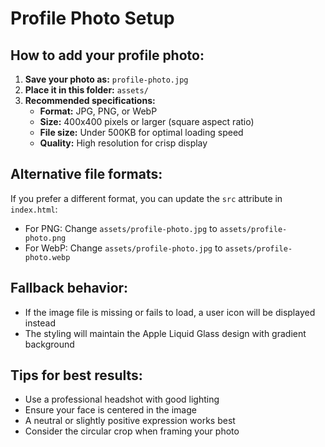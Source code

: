 # Profile Photo Setup

## How to add your profile photo:

1. **Save your photo as:** `profile-photo.jpg`
2. **Place it in this folder:** `assets/`
3. **Recommended specifications:**
   - **Format:** JPG, PNG, or WebP
   - **Size:** 400x400 pixels or larger (square aspect ratio)
   - **File size:** Under 500KB for optimal loading speed
   - **Quality:** High resolution for crisp display

## Alternative file formats:
If you prefer a different format, you can update the `src` attribute in `index.html`:
- For PNG: Change `assets/profile-photo.jpg` to `assets/profile-photo.png`
- For WebP: Change `assets/profile-photo.jpg` to `assets/profile-photo.webp`

## Fallback behavior:
- If the image file is missing or fails to load, a user icon will be displayed instead
- The styling will maintain the Apple Liquid Glass design with gradient background

## Tips for best results:
- Use a professional headshot with good lighting
- Ensure your face is centered in the image
- A neutral or slightly positive expression works best
- Consider the circular crop when framing your photo
